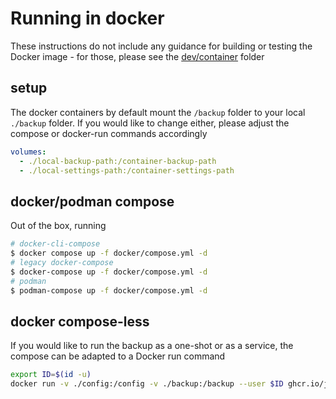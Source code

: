 # Running in docker

These instructions do not include any guidance for building or testing the Docker image - for those, please see the [dev/container](dev/container) folder

## setup
The docker containers by default mount the `/backup` folder to your local `./backup` folder. If you would like to change either, please adjust the compose or docker-run commands accordingly
```yml
volumes:
  - ./local-backup-path:/container-backup-path
  - ./local-settings-path:/container-settings-path
```

## docker/podman compose

Out of the box, running
```sh
# docker-cli-compose
$ docker compose up -f docker/compose.yml -d
# legacy docker-compose
$ docker-compose up -f docker/compose.yml -d
# podman
$ podman-compose up -f docker/compose.yml -d
```

## docker compose-less

If you would like to run the backup as a one-shot or as a service, the compose can be adapted to a Docker run command

```sh
export ID=$(id -u)
docker run -v ./config:/config -v ./backup:/backup --user $ID ghcr.io/joeyates/imap-backup imap-backup --config /config/config.json
```

